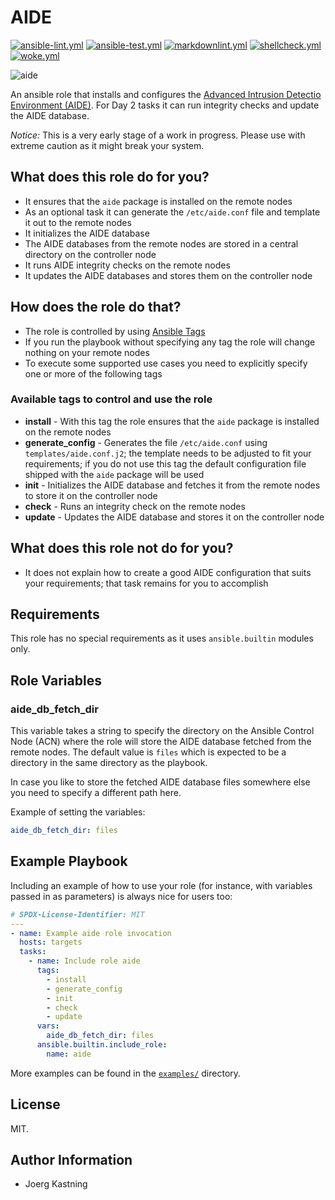 # AIDE

[![ansible-lint.yml](https://github.com/linux-system-roles/aide/actions/workflows/ansible-lint.yml/badge.svg)](https://github.com/linux-system-roles/aide/actions/workflows/ansible-lint.yml) [![ansible-test.yml](https://github.com/linux-system-roles/aide/actions/workflows/ansible-test.yml/badge.svg)](https://github.com/linux-system-roles/aide/actions/workflows/ansible-test.yml) [![markdownlint.yml](https://github.com/linux-system-roles/aide/actions/workflows/markdownlint.yml/badge.svg)](https://github.com/linux-system-roles/aide/actions/workflows/markdownlint.yml) [![shellcheck.yml](https://github.com/linux-system-roles/aide/actions/workflows/shellcheck.yml/badge.svg)](https://github.com/linux-system-roles/aide/actions/workflows/shellcheck.yml) [![woke.yml](https://github.com/linux-system-roles/aide/actions/workflows/woke.yml/badge.svg)](https://github.com/linux-system-roles/aide/actions/workflows/woke.yml)

![aide](https://github.com/linux-system-roles/aide/workflows/tox/badge.svg)

An ansible role that installs and configures the [Advanced Intrusion Detectio Environment (AIDE)](https://aide.github.io). For Day 2 tasks it can run integrity checks and update the AIDE database.

_Notice:_ This is a very early stage of a work in progress. Please use with
extreme caution as it might break your system.

## What does this role do for you?

* It ensures that the `aide` package is installed on the remote nodes
* As an optional task it can generate the `/etc/aide.conf` file and template it out to the remote nodes
* It initializes the AIDE database
* The AIDE databases from the remote nodes are stored in a central directory on the controller node
* It runs AIDE integrity checks on the remote nodes
* It updates the AIDE databases and stores them on the controller node

## How does the role do that?

* The role is controlled by using [Ansible Tags](https://docs.ansible.com/ansible/latest/playbook_guide/playbooks_tags.html)
* If you run the playbook without specifying any tag the role will change nothing on your remote nodes
* To execute some supported use cases you need to explicitly specify one or more of the following tags

### Available tags to control and use the role

* __install__ - With this tag the role ensures that the `aide` package is installed on the remote nodes
* __generate_config__ - Generates the file `/etc/aide.conf` using `templates/aide.conf.j2`; the template needs to be adjusted to fit your requirements; if you do not use this tag the default configuration file shipped with the `aide` package will be used
* __init__ - Initializes the AIDE database and fetches it from the remote nodes to store it on the controller node
* __check__ - Runs an integrity check on the remote nodes
* __update__ - Updates the AIDE database and stores it on the controller node

## What does this role not do for you?

* It does not explain how to create a good AIDE configuration that suits your requirements; that task remains for you to accomplish

## Requirements

This role has no special requirements as it uses `ansible.builtin` modules
only.

## Role Variables

### aide_db_fetch_dir

This variable takes a string to specify the directory on the Ansible Control
Node (ACN) where the role will store the AIDE database fetched from the remote
nodes. The default value is `files` which is expected to be a directory in the
same directory as the playbook.

In case you like to store the fetched AIDE database files somewhere else you
need to specify a different path here.

Example of setting the variables:

```yaml
aide_db_fetch_dir: files
```

## Example Playbook

Including an example of how to use your role (for instance, with variables
passed in as parameters) is always nice for users too:

```yaml
# SPDX-License-Identifier: MIT
---
- name: Example aide role invocation
  hosts: targets
  tasks:
    - name: Include role aide
      tags:
        - install
        - generate_config
        - init
        - check
        - update
      vars:
        aide_db_fetch_dir: files
      ansible.builtin.include_role:
        name: aide
```

More examples can be found in the [`examples/`](examples) directory.

## License

MIT.

## Author Information

* Joerg Kastning
